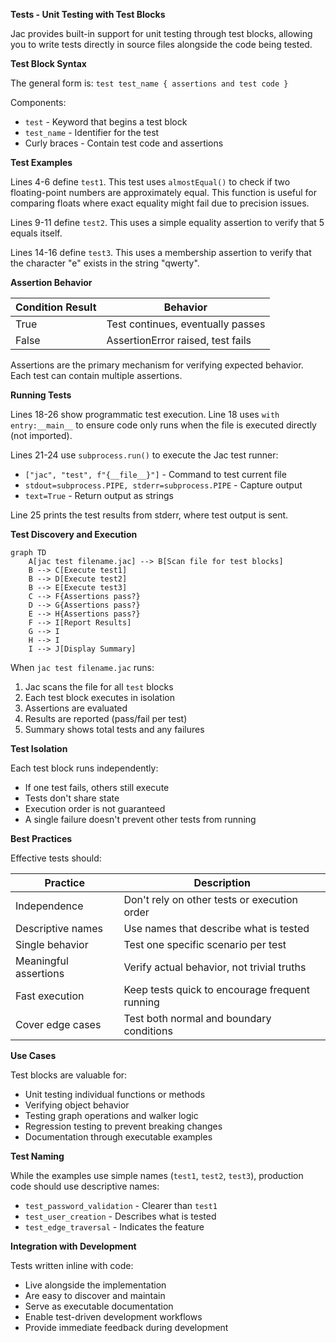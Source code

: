 **Tests - Unit Testing with Test Blocks**

Jac provides built-in support for unit testing through test blocks, allowing you to write tests directly in source files alongside the code being tested.

**Test Block Syntax**

The general form is: `test test_name { assertions and test code }`

Components:
- `test` - Keyword that begins a test block
- `test_name` - Identifier for the test
- Curly braces - Contain test code and assertions

**Test Examples**

Lines 4-6 define `test1`. This test uses `almostEqual()` to check if two floating-point numbers are approximately equal. This function is useful for comparing floats where exact equality might fail due to precision issues.

Lines 9-11 define `test2`. This uses a simple equality assertion to verify that 5 equals itself.

Lines 14-16 define `test3`. This uses a membership assertion to verify that the character "e" exists in the string "qwerty".

**Assertion Behavior**

| Condition Result | Behavior |
|------------------|----------|
| True | Test continues, eventually passes |
| False | AssertionError raised, test fails |

Assertions are the primary mechanism for verifying expected behavior. Each test can contain multiple assertions.

**Running Tests**

Lines 18-26 show programmatic test execution. Line 18 uses `with entry:__main__` to ensure code only runs when the file is executed directly (not imported).

Lines 21-24 use `subprocess.run()` to execute the Jac test runner:
- `["jac", "test", f"{__file__}"]` - Command to test current file
- `stdout=subprocess.PIPE, stderr=subprocess.PIPE` - Capture output
- `text=True` - Return output as strings

Line 25 prints the test results from stderr, where test output is sent.

**Test Discovery and Execution**

```mermaid
graph TD
    A[jac test filename.jac] --> B[Scan file for test blocks]
    B --> C[Execute test1]
    B --> D[Execute test2]
    B --> E[Execute test3]
    C --> F{Assertions pass?}
    D --> G{Assertions pass?}
    E --> H{Assertions pass?}
    F --> I[Report Results]
    G --> I
    H --> I
    I --> J[Display Summary]
```

When `jac test filename.jac` runs:
1. Jac scans the file for all `test` blocks
2. Each test block executes in isolation
3. Assertions are evaluated
4. Results are reported (pass/fail per test)
5. Summary shows total tests and any failures

**Test Isolation**

Each test block runs independently:
- If one test fails, others still execute
- Tests don't share state
- Execution order is not guaranteed
- A single failure doesn't prevent other tests from running

**Best Practices**

Effective tests should:

| Practice | Description |
|----------|-------------|
| Independence | Don't rely on other tests or execution order |
| Descriptive names | Use names that describe what is tested |
| Single behavior | Test one specific scenario per test |
| Meaningful assertions | Verify actual behavior, not trivial truths |
| Fast execution | Keep tests quick to encourage frequent running |
| Cover edge cases | Test both normal and boundary conditions |

**Use Cases**

Test blocks are valuable for:
- Unit testing individual functions or methods
- Verifying object behavior
- Testing graph operations and walker logic
- Regression testing to prevent breaking changes
- Documentation through executable examples

**Test Naming**

While the examples use simple names (`test1`, `test2`, `test3`), production code should use descriptive names:
- `test_password_validation` - Clearer than `test1`
- `test_user_creation` - Describes what is tested
- `test_edge_traversal` - Indicates the feature

**Integration with Development**

Tests written inline with code:
- Live alongside the implementation
- Are easy to discover and maintain
- Serve as executable documentation
- Enable test-driven development workflows
- Provide immediate feedback during development
